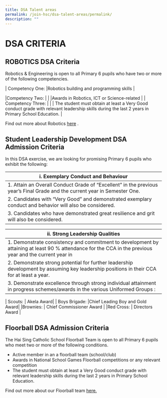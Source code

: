 ```yaml
---
title: DSA Talent areas
permalink: /join-hsc/dsa-talent-areas/permalink/
description: ""
---
```

DSA CRITERIA
================

ROBOTICS DSA Criteria
---------------------

Robotics &amp; Engineering is open to all Primary 6 pupils who have two or more of the following competencies.

| Competency One:   |Robotics building and programming skills | 

|Competency Two:    |  |   |Awards in Robotics, ICT or Science-related | 
| Competency Three:    |  |  | The student must obtain at least a Very Good conduct grade with relevant leadership skills during the last 2 years in Primary School Education.   |

Find out more about Robotics [here](https://staging.d2qbslbi9g4bi3.amplifyapp.com/hsc-experience/Co-Curriculum/robotics/permalink/)&nbsp;.


Student Leadership Development DSA Admission Criteria
-----------------------------------------------------

In this DSA exercise, we are looking for promising Primary 6 pupils who exhibit the following:

| i. Exemplary Conduct and Behaviour |
| --- |
| 1. Attain an Overall Conduct Grade of “Excellent” in the previous year’s Final Grade and the current year in Semester One. |
| 2. Candidates with “Very Good” and demonstrated exemplary conduct and behavior will also be considered. |
| 3. Candidates who have demonstrated great resilience and grit will also be considered. |

| ii. Strong Leadership Qualities |
| --- |
| 1. Demonstrate consistency and commitment to development by attaining at least 90 % attendance for the CCA in the previous year and the current year in |
| 2. Demonstrate strong potential for further leadership development by assuming key leadership positions in their CCA for at least a year.  
 | 3. Demonstrate excellence through strong individual attainment in progress schemes/awards in the various Uniformed Groups :
 

| Scouts:            | Akela Award|
| Boys Brigade: |Chief Leading Boy and Gold Award|
|Brownies:     | Chief Commissioner Award     |
|Red Cross:     | Directors Award     | 


 
 Floorball DSA Admission Criteria
--------------------------------

The Hai Sing Catholic School Floorball Team is open to all Primary 6 pupils who meet two or more of the following conditions.  
  

*   Active member in an a floorball team (school/club)
*   Awards in National School Games Floorball competitions or any relevant competition
*   The student must obtain at least a Very Good conduct grade with relevant leadership skills during the last 2 years in Primary School Education.

Find out more about our Floorball team&nbsp;[here.](https://staging.d2qbslbi9g4bi3.amplifyapp.com/hsc-experience/Co-Curriculum/floorball/permalink/)